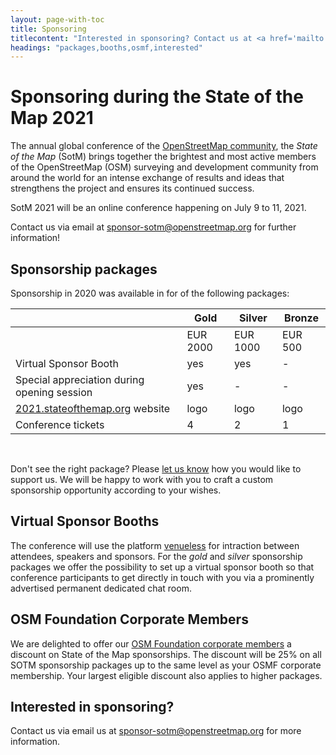 ```yaml
---
layout: page-with-toc
title: Sponsoring
titlecontent: "Interested in sponsoring? Contact us at <a href='mailto:sponsor-sotm@openstreetmap.org'>sponsor-sotm@&#x200b;open&#x200b;street&#x200b;map.org</a>"
headings: "packages,booths,osmf,interested"
---
```


<h1 id="information">Sponsoring during the State of the Map 2021</h1>

The annual global conference of the [OpenStreetMap community](https://www.openstreetmap.org/about), the <em>State of the Map</em> (SotM) brings together the brightest and most active members of the OpenStreetMap (OSM) surveying and development community from around the world for an intense exchange of results and ideas that strengthens the project and ensures its continued success.

SotM 2021 will be an online conference happening on July 9 to 11, 2021.

Contact us via email at [sponsor-sotm@openstreetmap.org](mailto:sponsor-sotm@openstreetmap.org) for further information!

<h2 id="packages">Sponsorship packages</h2>

Sponsorship in 2020 was available in for of the following packages:

|                             | Gold     | Silver   | Bronze  |
|---------------------------- | -------  | -------- | ------- |
|                             | EUR 2000 | EUR 1000 | EUR 500 |
| <span title="permanent, prominently shown chatroom in Venueless">Virtual Sponsor Booth</span> | yes | yes | - |
| Special appreciation during opening session | yes | - | - |
| <a href="https://2021.stateofthemap.org/#sponsors">2021.stateofthemap.org</a> website | logo | logo | logo |
| Conference tickets | 4 | 2 | 1 |

<br>

Don't see the right package? Please <a href="mailto:sponsor-sotm@openstreetmap.org">let us know</a> how you would like to support us. We will be happy to work with you to craft a custom sponsorship opportunity according to your wishes.

<h2 id="booths">Virtual Sponsor Booths</h2>

The conference will use the platform [venueless](https://venueless.org/en/) for intraction between attendees, speakers and sponsors. For the _gold_ and _silver_ sponsorship packages we offer the possibility to set up a virtual sponsor booth so that conference participants to get directly in touch with you via a prominently advertised permanent dedicated chat room.

<h2 id="osmf">OSM Foundation Corporate Members</h2>

We are delighted to offer our [OSM Foundation corporate members](https://wiki.osmfoundation.org/wiki/Corporate_Members) a discount on State of the Map sponsorships. The discount will be 25% on all SOTM sponsorship packages up to the same level as your OSMF corporate membership. Your largest eligible discount also applies to higher packages.

<h2 id="interested">Interested in sponsoring?</h2>

Contact us via email us at <a href="mailto:sponsor-sotm@openstreetmap.org">sponsor-sotm@openstreetmap.org</a> for more information.
